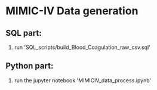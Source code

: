 # MIMIC-IV Data generation
## SQL part:
1. run 'SQL_scripts/build_Blood_Coagulation_raw_csv.sql'

## Python part:
1. run the jupyter notebook 'MIMICIV_data_process.ipynb'
